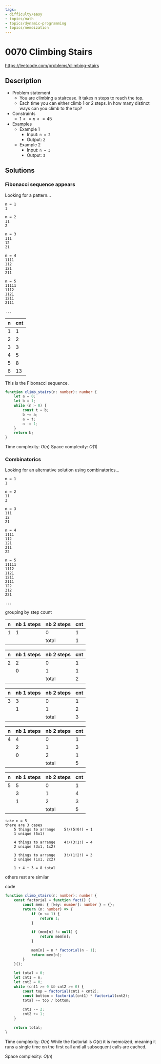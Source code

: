 ```yaml
---
tags:
- difficulty/easy
- topics/math
- topics/dynamic-programming
- topics/memoization
---
```


# 0070 Climbing Stairs

<https://leetcode.com/problems/climbing-stairs>

## Description

- Problem statement
    - You are climbing a staircase. It takes n steps to reach the top.
    - Each time you can either climb 1 or 2 steps. In how many distinct ways can you climb to the top?
- Constraints
    - $1 <= n <= 45$
- Examples
    - Example 1
        - Input: `n = 2`
        - Output: `2`
    - Example 2
        - Input: `n = 3`
        - Output: `3`

## Solutions

### Fibonacci sequence appears

Looking for a pattern…

```text
n = 1
1

n = 2
11
2

n = 3
111
12
21

n = 4
1111
112
121
211

n = 5
11111
1112
1121
1211
2111

...
```

| n   | cnt |
| --- | --- |
| 1   | 1   |
| 2   | 2   |
| 3   | 3   |
| 4   | 5   |
| 5   | 8   |
| 6   | 13  |

This is the Fibonacci sequence.

```typescript
function climb_stairs(n: number): number {
    let a = 0;
    let b = 1;
    while (n > 0) {
        const t = b;
        b += a;
        a = t;
        n -= 1;
    }
    return b;
}
```

Time complexity: $O(n)$
Space complexity: $O(1)$

### Combinatorics

Looking for an alternative solution using combinatorics…

```text
n = 1
1

n = 2
11
2

n = 3
111
12
21

n = 4
1111
112
121
211
22

n = 5
11111
1112
1121
1211
2111
122
212
221

...
```

grouping by step count

| n   | nb 1 steps | nb 2 steps | cnt |
| --- | ---------- | ---------- | --- |
| 1   | 1          | 0          | 1   |
|     |            | total      | 1   |

| n   | nb 1 steps | nb 2 steps | cnt |
| --- | ---------- | ---------- | --- |
| 2   | 2          | 0          | 1   |
|     | 0          | 1          | 1   |
|     |            | total      | 2   |

| n   | nb 1 steps | nb 2 steps | cnt |
| --- | ---------- | ---------- | --- |
| 3   | 3          | 0          | 1   |
|     | 1          | 1          | 2   |
|     |            | total      | 3   |

| n   | nb 1 steps | nb 2 steps | cnt |
| --- | ---------- | ---------- | --- |
| 4   | 4          | 0          | 1   |
|     | 2          | 1          | 3   |
|     | 0          | 2          | 1   |
|     |            | total      | 5   |

| n   | nb 1 steps | nb 2 steps | cnt |
| --- | ---------- | ---------- | --- |
| 5   | 5          | 0          | 1   |
|     | 3          | 1          | 4   |
|     | 1          | 2          | 3   |
|     |            | total      | 5   |

```text
take n = 5
there are 3 cases
    5 things to arrange    5!/(5!0!) = 1
    1 unique (5x1)
    
    4 things to arrange    4!/(3!1!) = 4
    2 unique (3x1, 1x2)
    
    3 things to arrange    3!/(1!2!) = 3
    2 unique (1x1, 2x2)
    
    1 + 4 + 3 = 8 total
```

others rest are similar

code

```typescript
function climb_stairs(n: number): number {
    const factorial = function fact() {
        const mem: { [key: number]: number } = {};
        return (n: number) => {
            if (n <= 1) {
                return 1;
            }
            
            if (mem[n] != null) {
                return mem[n];
            }
            
            mem[n] = n * factorial(n - 1);
            return mem[n];
        }
    }();
    
    let total = 0;
    let cnt1 = n;
    let cnt2 = 0;
    while (cnt1 >= 0 && cnt2 >= 0) {
        const top = factorial(cnt1 + cnt2);
        const bottom = factorial(cnt1) * factorial(cnt2);
        total += top / bottom;
        
        cnt1 -= 2;
        cnt2 += 1;
    }
    
    return total;
}
```

Time complexity: $O(n)$
While the factorial is $O(n)$ it is memoized; meaning it runs a single time on the first call and all subsequent calls are cached.

Space complexity: $O(n)$
